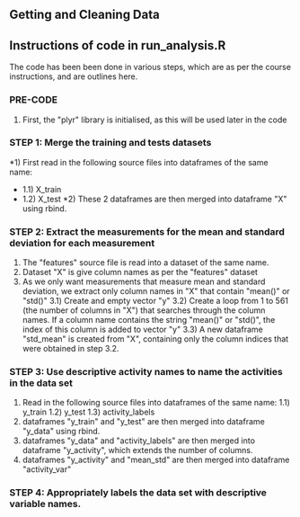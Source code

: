 ## Getting and Cleaning Data
## Instructions of code in run_analysis.R

The code has been been done in various steps, which are as per the course instructions, and are outlines here.

### PRE-CODE

1) First, the "plyr" library is initialised, as this will be used later in the code

### STEP 1: Merge the training and tests datasets

*1) First read in the following source files into dataframes of the same name:
*	1.1) X_train
*	1.2) X_test
*2) These 2 dataframes are then merged into dataframe "X" using rbind.

### STEP 2: Extract the measurements for the mean and standard deviation for each measurement

1) The "features" source file is read into a dataset of the same name.
2) Dataset "X" is give column names as per the "features" dataset
3) As we only want measurements that measure mean and standard deviation, we extract only column names in "X" that contain "mean()" or "std()"
	3.1) Create and empty vector "y"
	3.2) Create a loop from 1 to 561 (the number of columns in "X") that searches through the column names.
		 If a column name contains the string "mean()" or "std()", the index of this column is added to vector "y"
	3.3) A new dataframe "std_mean" is created from "X", containing only the column indices that were obtained in step 3.2.

### STEP 3: Use descriptive activity names to name the activities in the data set

1) Read in the following source files into dataframes of the same name:
	1.1) y_train
	1.2) y_test
	1.3) activity_labels
2) dataframes "y_train" and "y_test" are then merged into dataframe "y_data" using rbind.
3) dataframes "y_data" and "activity_labels" are then merged into dataframe "y_activity", which extends the number of columns.
4) dataframes "y_activity" and "mean_std" are then merged into  dataframe "activity_var"

### STEP 4: Appropriately labels the data set with descriptive variable names. 

